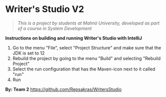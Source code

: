  # Writer's Studio  V2

> *This is a project by students at Malmö University, developed as part of a course in System Development*

**Instructions on building and running Writer's Studio with IntelliJ**
<ol>
  <li>Go to the menu "File", select "Project Structure" and make sure that the JDK is set to 12</li>
  <li>Rebuild the project by going to the menu "Build" and selecting "Rebuild Project"</li>
  <li>Select the run configuration that has the Maven-icon next to it called "run"</li>
  <li>Run</li>
</ol>

**By: Team 2**
https://github.com/Repsakras/WritersStudio

